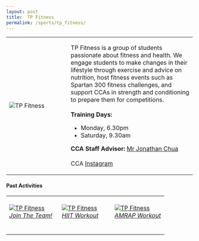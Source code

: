 ```yaml
---
layout: post
title:  TP Fitness
permalink: /sports/tp_fitness/
---
```


<table>
    <tr>
        <td style="width:33%"><image src="{{site.baseurl}}/images/CCA_tp_fitness.jpg" style="display:block;margin-left:auto;margin-right:auto;" alt="TP Fitness"></image></td>
        <td>
            <p>
                TP Fitness is a group of students passionate about fitness and health. We engage students to make changes in their lifestyle through exercise and advice on nutrition, host fitness events such as Spartan 300 fitness challenges, and support CCAs in strength and conditioning to prepare them for competitions.<br>
                <br>
                <b>Training Days:</b><br>
                <ul>
                    <li>Monday, 6.30pm</li>
                    <li>Saturday, 9.30am</li>
                </ul>
            </p>
            <p>
                <b>CCA Staff Advisor:</b> <a href="mailto:joncsw@tp.edu.sg">Mr Jonathan Chua</a><br>
                <br>
                CCA <a href="https://www.instagram.com/tpfitnessofficial">Instagram</a>
            </p>
        </td>
    </tr>
</table>

#### Past Activities

<table>
    <tr>
        <td style="width:33%"><br>
            <a href="https://www.instagram.com/p/COKobuwH0-Q/">
                <image src="{{site.baseurl}}/images/CCA-fitness-ig4.png" style="display:block;margin-left:auto;margin-right:auto;" alt="TP Fitness">
                <h6 style="margin-top:0%">Join The Team!</h6>
                </image>
            </a>
        </td>
        <td style="width:33%"><br>
            <a href="https://www.instagram.com/p/CFYtm0mH7jn/">
                <image src="{{site.baseurl}}/images/CCA-TPfitness_IG1.png" style="display:block;margin-left:auto;margin-right:auto;" alt="TP Fitness">
                <h6 style="margin-top:0%">HIIT Workout</h6>
                </image>
            </a>
        </td>
        <td style="width:33%"><br>
            <a href="https://www.instagram.com/p/CFGx4rcHWqC/">
                <image src="{{site.baseurl}}/images/CCA-TPfitness_IG2.png" style="display:block;margin-left:auto;margin-right:auto;" alt="TP Fitness">
                <h6 style="margin-top:0%">AMRAP Workout</h6>
                </image>
            </a>
        </td>
    </tr>
</table>
